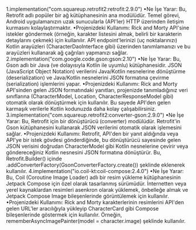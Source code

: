 1.implementation("com.squareup.retrofit2:retrofit:2.9.0")
•Ne İşe Yarar: Bu, Retrofit adlı popüler bir ağ kütüphanesinin ana modülüdür. Temel görevi, Android uygulamanızın uzak sunucularla (API'ler) HTTP üzerinden iletişim kurmasını kolaylaştırmaktır.
•Projenizdeki Kullanımı: Rick and Morty API'sine istekler göndermek (örneğin, karakter listesini almak, belirli bir karakterin detaylarını çekmek) için kullanılır. API endpoint'lerinizi (uç noktalarınızı) Kotlin arayüzleri (CharacterDaoInterface gibi) üzerinden tanımlamanızı ve bu arayüzleri kullanarak ağ çağrıları yapmanızı sağlar.
2.implementation("com.google.code.gson:gson:2.10")
•Ne İşe Yarar: Bu, Gson adlı bir Java (ve dolayısıyla Kotlin ile uyumlu) kütüphanesidir. JSON (JavaScript Object Notation) verilerini Java/Kotlin nesnelerine dönüştürme (deserialization) ve Java/Kotlin nesnelerini JSON formatına çevirme (serialization) işlemlerini yapar.
•Projenizdeki Kullanımı: Rick and Morty API'sinden gelen JSON formatındaki yanıtları, projenizde tanımladığınız veri sınıflarına (CharacterModel, Location, CharacterResponseModel gibi) otomatik olarak dönüştürmek için kullanılır. Bu sayede API'den gelen karmaşık verilerle Kotlin kodunuzda daha kolay çalışabilirsiniz.
3.implementation("com.squareup.retrofit2:converter-gson:2.9.0")
•Ne İşe Yarar: Bu, Retrofit için bir dönüştürücü (converter) modülüdür. Retrofit'in Gson kütüphanesini kullanarak JSON verilerini otomatik olarak işlemesini sağlar.
•Projenizdeki Kullanımı: Retrofit, API'den bir yanıt aldığında veya API'ye bir istek gövdesi gönderdiğinde, bu dönüştürücü sayesinde gelen JSON verisini doğrudan CharacterModel gibi Kotlin nesnelerine çevirir veya göndereceğiniz Kotlin nesnesini JSON formatına dönüştürür. Bu, Retrofit.Builder() içinde .addConverterFactory(GsonConverterFactory.create()) şeklinde eklenerek kullanılır.
4.implementation("io.coil-kt:coil-compose:2.4.0")
•Ne İşe Yarar: Bu, Coil (Coroutine Image Loader) adlı bir resim yükleme kütüphanesinin Jetpack Compose için özel olarak tasarlanmış sürümüdür. İnternetten veya yerel kaynaklardan resimleri asenkron olarak yüklemek, önbelleğe almak ve Jetpack Compose Image bileşenlerinde görüntülemek için kullanılır.
•Projenizdeki Kullanımı: Rick and Morty karakterlerinin resimlerini API'den gelen URL'ler aracılığıyla yükleyip CharacterCard gibi Compose bileşenlerinde göstermek için kullanılır. Örneğin, rememberAsyncImagePainter(model = character.image) şeklinde kullanılır.
